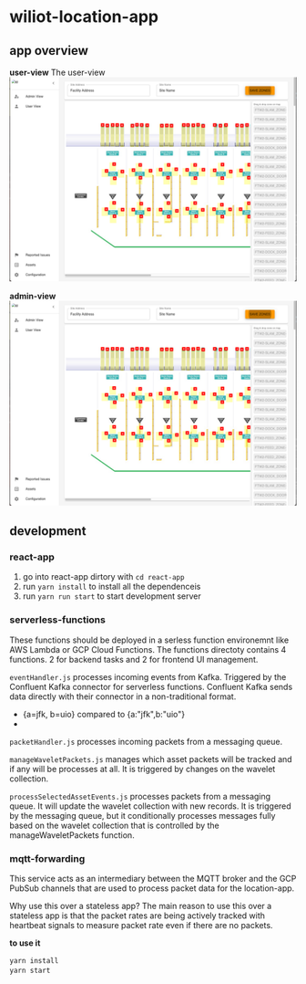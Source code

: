 # wiliot-location-app

## app overview
**user-view**
The user-view
![user-view](readme-assets/app-screenshots/admin-view.png)

**admin-view**
![admin-view](readme-assets/app-screenshots/admin-view.png)

## development

### react-app
1. go into react-app dirtory with `cd react-app`
2. run `yarn install` to install all the dependenceis
3. run `yarn run start` to start development server

### serverless-functions


These functions should be deployed in a serless function environemnt like AWS Lambda or GCP Cloud Functions. The functions directoty contains 4 functions. 2 for backend tasks and 2 for frontend UI management.

`eventHandler.js` processes incoming events from Kafka. Triggered by the Confluent Kafka connector for serverless functions. Confluent Kafka sends data directly with their connector in a non-traditional format. 
- {a=jfk, b=uio} compared to {a:"jfk",b:"uio"}
- 
`packetHandler.js` processes incoming packets from a messaging queue.

`manageWaveletPackets.js` manages which asset packets will be tracked and if any will be processes at all. It is triggered by changes on the wavelet collection.

`processSelectedAssetEvents.js` processes packets from a messaging queue. It will update the wavelet collection with new records. It is triggered by the messaging queue, but it conditionally processes messages fully based on the wavelet collection that is controlled by the manageWaveletPackets function.


### mqtt-forwarding
This service acts as an intermediary between the MQTT broker and the GCP PubSub channels that are used to process packet data for the location-app. 

Why use this over a stateless app? The main reason to use this over a stateless app is that the packet rates are being actively tracked with heartbeat signals to measure packet rate even if there are no packets.

**to use it**
```bash
yarn install
yarn start
```